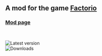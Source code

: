 ## A mod for the game [Factorio](https://factorio.com)

### [Mod page](https://mods.factorio.com/mod/bigger-artillery)

<br>

![Latest version](https://img.shields.io/badge/dynamic/json?label=Latest%20version&query=result&url=https%3A%2F%2Fwsra.mterme.de%2F%3Furl%3Dhttps%3A%2F%2Fmods.factorio.com%2Fmod%2Fbigger-artillery%2Fdownloads%26qS%3Ddd%253Anth-child%25282%2529%26regex%3D0.%252B)  
![Downloads](https://img.shields.io/badge/dynamic/json?label=Downloads&query=result&url=https%3A%2F%2Fwsra.mterme.de%2F%3Furl%3Dhttps%3A%2F%2Fmods.factorio.com%2Fmod%2Fbigger-artillery%26qS%3Ddl%253Anth-child%25282%2529%2520%253Edd%253Anth-child%25288%2529%26regex%3D%255Cd%252B) 
